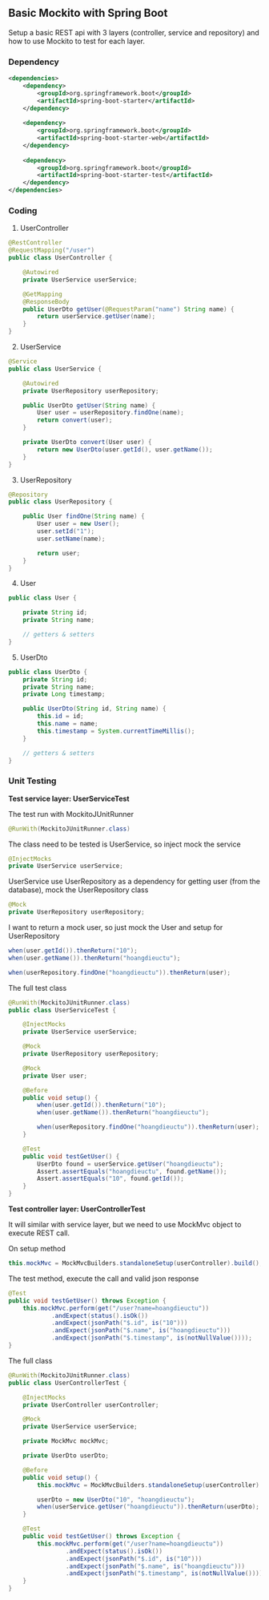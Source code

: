## Basic Mockito with Spring Boot ##
Setup a basic REST api with 3 layers (controller, service and repository) and how to use Mockito to test for each layer.

### Dependency ###
```xml
<dependencies>
    <dependency>
        <groupId>org.springframework.boot</groupId>
        <artifactId>spring-boot-starter</artifactId>
    </dependency>
    
    <dependency>
        <groupId>org.springframework.boot</groupId>
        <artifactId>spring-boot-starter-web</artifactId>
    </dependency>
    
    <dependency>
        <groupId>org.springframework.boot</groupId>
        <artifactId>spring-boot-starter-test</artifactId>
    </dependency>
</dependencies>
```

### Coding ###

1. UserController
```java
@RestController
@RequestMapping("/user")
public class UserController {

    @Autowired
    private UserService userService;

    @GetMapping
    @ResponseBody
    public UserDto getUser(@RequestParam("name") String name) {
        return userService.getUser(name);
    }
}
```

2. UserService
```java
@Service
public class UserService {

    @Autowired
    private UserRepository userRepository;

    public UserDto getUser(String name) {
        User user = userRepository.findOne(name);
        return convert(user);
    }

    private UserDto convert(User user) {
        return new UserDto(user.getId(), user.getName());
    }
}
```

3. UserRepository
```java
@Repository
public class UserRepository {

    public User findOne(String name) {
        User user = new User();
        user.setId("1");
        user.setName(name);

        return user;
    }
}
```

4. User
```java
public class User {

    private String id;
    private String name;

    // getters & setters
}
```

5. UserDto
```java
public class UserDto {
    private String id;
    private String name;
    private Long timestamp;

    public UserDto(String id, String name) {
        this.id = id;
        this.name = name;
        this.timestamp = System.currentTimeMillis();
    }

    // getters & setters
}
```

### Unit Testing ###

**Test service layer: UserServiceTest**

The test run with MockitoJUnitRunner
```java
@RunWith(MockitoJUnitRunner.class)
```

The class need to be tested is UserService, so inject mock the service
```java
@InjectMocks
private UserService userService;
```

UserService use UserRepository as a dependency for getting user (from the database), mock the UserRepository class
```java
@Mock
private UserRepository userRepository;
```

I want to return a mock user, so just mock the User and setup for UserRepository
```java
when(user.getId()).thenReturn("10");
when(user.getName()).thenReturn("hoangdieuctu");

when(userRepository.findOne("hoangdieuctu")).thenReturn(user);
```

The full test class
```java
@RunWith(MockitoJUnitRunner.class)
public class UserServiceTest {

    @InjectMocks
    private UserService userService;

    @Mock
    private UserRepository userRepository;

    @Mock
    private User user;

    @Before
    public void setup() {
        when(user.getId()).thenReturn("10");
        when(user.getName()).thenReturn("hoangdieuctu");

        when(userRepository.findOne("hoangdieuctu")).thenReturn(user);
    }

    @Test
    public void testGetUser() {
        UserDto found = userService.getUser("hoangdieuctu");
        Assert.assertEquals("hoangdieuctu", found.getName());
        Assert.assertEquals("10", found.getId());
    }
}
```

**Test controller layer: UserControllerTest**

It will similar with service layer, but we need to use MockMvc object to execute REST call.

On setup method
```java
this.mockMvc = MockMvcBuilders.standaloneSetup(userController).build();
```

The test method, execute the call and valid json response
```java
@Test
public void testGetUser() throws Exception {
    this.mockMvc.perform(get("/user?name=hoangdieuctu"))
            .andExpect(status().isOk())
            .andExpect(jsonPath("$.id", is("10")))
            .andExpect(jsonPath("$.name", is("hoangdieuctu")))
            .andExpect(jsonPath("$.timestamp", is(notNullValue())));
}
```

The full class
```java
@RunWith(MockitoJUnitRunner.class)
public class UserControllerTest {

    @InjectMocks
    private UserController userController;

    @Mock
    private UserService userService;

    private MockMvc mockMvc;

    private UserDto userDto;

    @Before
    public void setup() {
        this.mockMvc = MockMvcBuilders.standaloneSetup(userController).build();

        userDto = new UserDto("10", "hoangdieuctu");
        when(userService.getUser("hoangdieuctu")).thenReturn(userDto);
    }

    @Test
    public void testGetUser() throws Exception {
        this.mockMvc.perform(get("/user?name=hoangdieuctu"))
                .andExpect(status().isOk())
                .andExpect(jsonPath("$.id", is("10")))
                .andExpect(jsonPath("$.name", is("hoangdieuctu")))
                .andExpect(jsonPath("$.timestamp", is(notNullValue())));
    }
}
```